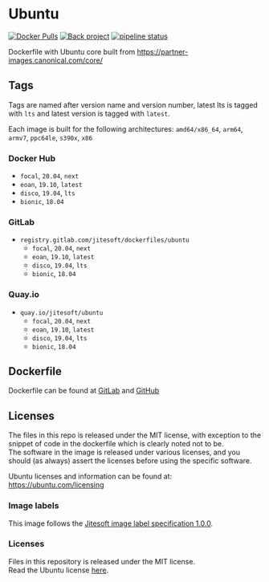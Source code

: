# Ubuntu

[![Docker Pulls](https://img.shields.io/docker/pulls/jitesoft/ubuntu.svg)](https://hub.docker.com/r/jitesoft/ubuntu)
[![Back project](https://img.shields.io/badge/Open%20Collective-Tip%20the%20devs!-blue.svg)](https://opencollective.com/jitesoft-open-source)
[![pipeline status](https://gitlab.com/jitesoft/dockerfiles/ubuntu/badges/master/pipeline.svg)](https://gitlab.com/jitesoft/dockerfiles/ubuntu/commits/master)

Dockerfile with Ubuntu core built from https://partner-images.canonical.com/core/

## Tags

Tags are named after version name and version number, latest lts is tagged with `lts` and latest version is tagged with `latest`.

Each image is built for the following architectures: `amd64/x86_64`, `arm64`, `armv7`, `ppc64le`, `s390x`, `x86`

### Docker Hub

* `focal`, `20.04`, `next`
* `eoan`, `19.10`, `latest`
* `disco`, `19.04`, `lts`
* `bionic`, `18.04`

### GitLab

* `registry.gitlab.com/jitesoft/dockerfiles/ubuntu`
    * `focal`, `20.04`, `next`
    * `eoan`, `19.10`, `latest`
    * `disco`, `19.04`, `lts`
    * `bionic`, `18.04`

### Quay.io

* `quay.io/jitesoft/ubuntu`
    * `focal`, `20.04`, `next`
    * `eoan`, `19.10`, `latest`
    * `disco`, `19.04`, `lts`
    * `bionic`, `18.04`

## Dockerfile

Dockerfile can be found at [GitLab](https://gitlab.com/jitesoft/dockerfiles/ubuntu) and [GitHub](https://github.com/jitesoft/docker-ubuntu)

## Licenses

The files in this repo is released under the MIT license, with exception to the snippet of code
in the dockerfile which is clearly noted not to be.  
The software in the image is released under various licenses, and you should (as always) assert the licenses
before using the specific software.

Ubuntu licenses and information can be found at: https://ubuntu.com/licensing

### Image labels

This image follows the [Jitesoft image label specification 1.0.0](https://gitlab.com/snippets/1866155).

### Licenses

Files in this repository is released under the MIT license.  
Read the Ubuntu license [here](https://ubuntu.com/licensing).
